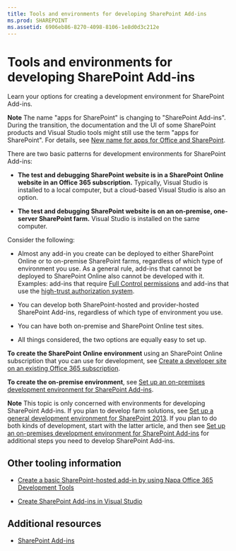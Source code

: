 ```yaml
---
title: Tools and environments for developing SharePoint Add-ins
ms.prod: SHAREPOINT
ms.assetid: 6906eb86-8270-4098-8106-1e8d0d3c212e
---
```



# Tools and environments for developing SharePoint Add-ins
Learn your options for creating a development environment for SharePoint Add-ins.
 

 **Note**  The name "apps for SharePoint" is changing to "SharePoint Add-ins". During the transition, the documentation and the UI of some SharePoint products and Visual Studio tools might still use the term "apps for SharePoint". For details, see  [New name for apps for Office and SharePoint](new-name-for-apps-for-sharepoint.md#bk_newname).
 

There are two basic patterns for development environments for SharePoint Add-ins:
 

-  **The test and debugging SharePoint website is in a SharePoint Online website in an Office 365 subscription.** Typically, Visual Studio is installed to a local computer, but a cloud-based Visual Studio is also an option.
    
 
-  **The test and debugging SharePoint website is on an on-premise, one-server SharePoint farm.** Visual Studio is installed on the same computer.
    
 
Consider the following:
 

- Almost any add-in you create can be deployed to either SharePoint Online or to on-premise SharePoint farms, regardless of which type of environment you use. As a general rule, add-ins that cannot be deployed to SharePoint Online also cannot be developed with it. Examples: add-ins that require  [Full Control permissions](add-in-permissions-in-sharepoint-2013.md) and add-ins that use the [high-trust authorization system](creating-sharepoint-add-ins-that-use-high-trust-authorization.md).
    
 
- You can develop both SharePoint-hosted and provider-hosted SharePoint Add-ins, regardless of which type of environment you use.
    
 
- You can have both on-premise and SharePoint Online test sites.
    
 
- All things considered, the two options are equally easy to set up.
    
 
 **To create the SharePoint Online environment** using an SharePoint Online subscription that you can use for development, see [Create a developer site on an existing Office 365 subscription](create-a-developer-site-on-an-existing-office-365-subscription.md).
 
 **To create the on-premise environment**, see [Set up an on-premises development environment for SharePoint Add-ins](set-up-an-on-premises-development-environment-for-sharepoint-add-ins.md).
 

 **Note**  This topic is only concerned with environments for developing SharePoint Add-ins. If you plan to develop farm solutions, see  [Set up a general development environment for SharePoint 2013](http://msdn.microsoft.com/library/08e4e4e1-d960-43fa-85df-f3c279ed6927%28Office.15%29.aspx). If you plan to do both kinds of development, start with the latter article, and then see  [Set up an on-premises development environment for SharePoint Add-ins](set-up-an-on-premises-development-environment-for-sharepoint-add-ins.md) for additional steps you need to develop SharePoint Add-ins.
 


## Other tooling information


-  [Create a basic SharePoint-hosted add-in by using Napa Office 365 Development Tools](create-a-basic-sharepoint-hosted-add-in-by-using-napa-office-365-development-tools.md)
    
 
-  [Create SharePoint Add-ins in Visual Studio](create-sharepoint-add-ins-in-visual-studio.md)
    
 

## Additional resources
<a name="bk_addresources"> </a>


-  [SharePoint Add-ins](sharepoint-add-ins.md)
    
 


